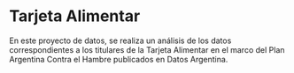 # Tarjeta Alimentar

En este proyecto de datos, se realiza un análisis de los datos correspondientes a los titulares de la Tarjeta Alimentar en el marco del Plan Argentina Contra el Hambre publicados en Datos Argentina.
